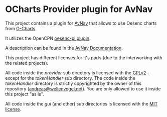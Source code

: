 OCharts Provider plugin for AvNav
=================================
This project contains a plugin for [AvNav](https://github.com/wellenvogel/avnav) that allows to use Oesenc charts from [O-Charts](https://o-charts.org/).

It utilizes the OpenCPN [oesenc-pi plugin](https://opencpn.org/OpenCPN/plugins/oesenc.html).

A description can be found in the [AvNav Documentation](https://www.wellenvogel.net/software/avnav/docs/hints/ocharts.html).

This project has different licenses for it's parts (due to the interworking with the related projects).

All code inside the _provider_ sub directory is licensed with the [GPLv2](provider/license-gpl2.txt) - except for the _tokenHandler_ sub directory. The code inside the _tokenHandler_ directory is strictly copyrighted by the owner of this repository (andreas@wellenvogel.net). You are only allowed to use it inside this project "as is".

All code inside the _gui_ (and other) sub directories is licensed with the [MIT license](license-mit.txt).

